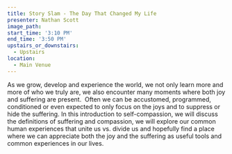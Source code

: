 ```yaml
---
title: Story Slam - The Day That Changed My Life
presenter: Nathan Scott
image_path:
start_time: '3:10 PM'
end_time: '3:50 PM'
upstairs_or_downstairs:
  - Upstairs
location:
  - Main Venue
---
```


As we grow, develop and experience the world, we not only learn more and more of who we truly are, we also encounter many moments where both joy and suffering are present.  Often we can be accustomed, programmed, conditioned or even expected to only focus on the joys and to suppress or hide the suffering. In this introduction to self-compassion, we will discuss the definitions of suffering and compassion, we will explore our common human experiences that unite us vs. divide us and hopefully find a place where we can appreciate both the joy and the suffering as useful tools and common experiences in our lives.